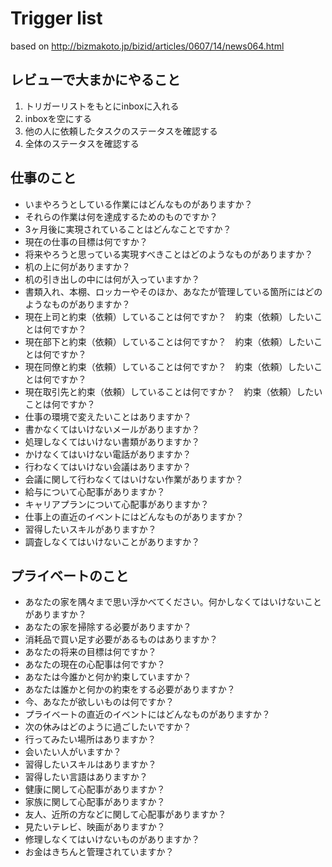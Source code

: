 # Trigger list
based on http://bizmakoto.jp/bizid/articles/0607/14/news064.html

## レビューで大まかにやること
1. トリガーリストをもとにinboxに入れる
2. inboxを空にする
3. 他の人に依頼したタスクのステータスを確認する
4. 全体のステータスを確認する


## 仕事のこと
* いまやろうとしている作業にはどんなものがありますか？
* それらの作業は何を達成するためのものですか？
* 3ヶ月後に実現されていることはどんなことですか？
* 現在の仕事の目標は何ですか？
* 将来やろうと思っている実現すべきことはどのようなものがありますか？
* 机の上に何がありますか？
* 机の引き出しの中には何が入っていますか？
* 書類入れ、本棚、ロッカーやそのほか、あなたが管理している箇所にはどのようなものがありますか？
* 現在上司と約束（依頼）していることは何ですか？　約束（依頼）したいことは何ですか？
* 現在部下と約束（依頼）していることは何ですか？　約束（依頼）したいことは何ですか？
* 現在同僚と約束（依頼）していることは何ですか？　約束（依頼）したいことは何ですか？
* 現在取引先と約束（依頼）していることは何ですか？　約束（依頼）したいことは何ですか？
* 仕事の環境で変えたいことはありますか？
* 書かなくてはいけないメールがありますか？
* 処理しなくてはいけない書類がありますか？
* かけなくてはいけない電話がありますか？
* 行わなくてはいけない会議はありますか？
* 会議に関して行わなくてはいけない作業がありますか？
* 給与について心配事がありますか？
* キャリアプランについて心配事がありますか？
* 仕事上の直近のイベントにはどんなものがありますか？
* 習得したいスキルがありますか？
* 調査しなくてはいけないことがありますか？

## プライベートのこと
* あなたの家を隅々まで思い浮かべてください。何かしなくてはいけないことがありますか？
* あなたの家を掃除する必要がありますか？
* 消耗品で買い足す必要があるものはありますか？
* あなたの将来の目標は何ですか？
* あなたの現在の心配事は何ですか？
* あなたは今誰かと何か約束していますか？
* あなたは誰かと何かの約束をする必要がありますか？
* 今、あなたが欲しいものは何ですか？
* プライベートの直近のイベントにはどんなものがありますか？
* 次の休みはどのように過ごしたいですか？
* 行ってみたい場所はありますか？
* 会いたい人がいますか？
* 習得したいスキルはありますか？
* 習得したい言語はありますか？
* 健康に関して心配事がありますか？
* 家族に関して心配事がありますか？
* 友人、近所の方などに関して心配事がありますか？
* 見たいテレビ、映画がありますか？
* 修理しなくてはいけないものがありますか？
* お金はきちんと管理されていますか？
